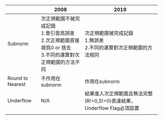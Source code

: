 
|                  | 2008                                                                | 2019                                             |
| ---------------- | ------------------------------------------------------------------- | ------------------------------------------------ |
| Subnorm          | 次正規範圍不被完成記錄<br>1.會引發高誤差<br>2.次正規範圍直接視爲0 or 捨去<br>3.不同的運算對次正規範圍的方法不同 | 次正規範圍被完成記錄<br>1.無誤差<br>2.不同的運算對次正規範圍的方法相同        |
| Round to Nearest | 不作用在subnorm                                                         | 作用在subnorm                                       |
| Underflow        | N/A                                                                 | 結果進入次正規範圍且無法完整(R!=0,S!=0)表達結果，Underflow Flag必須設置 |
|                  |                                                                     |                                                  |
